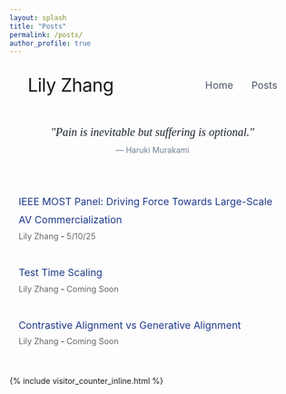 ```yaml
---
layout: splash
title: "Posts"
permalink: /posts/
author_profile: true
---
```


<div class="header-container">
  <div class="name-container">
    <h1 class="author-name">Lily Zhang</h1>
  </div>
  <div class="navigation-container">
    <a href="/" class="nav-link">Home</a>
    <a href="/posts" class="nav-link">Posts</a>
  </div>
</div>

<div class="motto-section">
  <div class="motto-container">
    <div class="motto-quote">
      "Pain is inevitable but suffering is optional."
    </div>
    <div class="motto-attribution">
      — Haruki Murakami
    </div>

  </div>
</div>

<div class="blog-list">
  <div class="blog-entry">
    <a href="/posts/ieee-most-panel" class="blog-title">IEEE MOST Panel: Driving Force Towards Large-Scale AV Commercialization</a><br>
    <span class="blog-author">Lily Zhang</span> - <span class="blog-date">5/10/25</span>
  </div>
  
  <div class="blog-entry">
    <a href="/posts/test-time-scaling" class="blog-title">Test Time Scaling</a><br>
    <span class="blog-author">Lily Zhang</span> - <span class="blog-date">Coming Soon</span>
  </div>
  
  <div class="blog-entry">
    <a href="/posts/contrastive-vs-generative-alignment" class="blog-title">Contrastive Alignment vs Generative Alignment</a><br>
    <span class="blog-author">Lily Zhang</span> - <span class="blog-date">Coming Soon</span>
  </div>
</div>

<style>
/* Header Styling */
.header-container {
  display: flex;
  justify-content: space-between;
  align-items: center;
  max-width: 1200px;
  margin: 2rem auto;
  padding: 0 2rem;
}

.name-container .author-name {
  font-size: 2rem;
  font-weight: 400;
  margin: 0;
  letter-spacing: -0.5px;
}

.navigation-container {
  display: flex;
  gap: 2rem;
}

.nav-link {
  font-size: 1.1rem;
  color: #4a5568;
  text-decoration: none;
  transition: color 0.2s ease;
}

.nav-link:hover {
  color: #2d3748;
}

/* Motto Section */
.motto-section {
  max-width: 700px;
  margin: 3rem auto 4rem;
  padding: 0 1rem;
  text-align: center;
}

.motto-container {
  position: relative;
  padding: 0;
}

.motto-quote {
  font-size: 1.25rem;
  font-weight: 300;
  color: #1a202c;
  font-style: italic;
  line-height: 1.5;
  margin-bottom: 0.5rem;
  font-family: Georgia, serif;
  letter-spacing: 0;
}

.motto-attribution {
  font-size: 0.875rem;
  color: #718096;
  margin-bottom: 0;
  font-weight: 400;
}



@media (max-width: 768px) {
  .header-container {
    flex-direction: column;
    gap: 1.5rem;
    margin: 1.5rem auto;
  }
  
  .name-container .author-name {
    font-size: 1.75rem;
  }
  
  .navigation-container {
    gap: 1.5rem;
  }
  
  .nav-link {
    font-size: 1rem;
  }
  
  .motto-quote {
    font-size: 1.125rem;
  }
  
  .motto-section {
    margin: 2.5rem auto 3.5rem;
  }
}

.blog-list {
  max-width: 800px;
  margin: 3rem auto;
  padding: 0 1rem;
}

.blog-entry {
  margin-bottom: 2rem;
  line-height: 1.8;
}

.blog-author {
  font-size: 0.9rem;
  color: #666;
}

.blog-date {
  font-size: 0.9rem;
  color: #666;
}

.blog-title {
  font-size: 1.1rem;
  color: #1e3a8a;
  text-decoration: none !important;
  display: inline-block;
  margin-top: 0.2rem;
  position: relative;
  border-bottom: none !important;
  outline: none !important;
}

.blog-title::after {
  content: '';
  position: absolute;
  width: 100%;
  height: 1px;
  bottom: -2px;
  left: 0;
  background-color: #1e3a8a;
  visibility: hidden;
  transform: scaleX(0);
  transition: all 0.3s ease-in-out;
}

.blog-title:hover::after {
  visibility: visible;
  transform: scaleX(1);
}

/* Remove underline from all link states */
.blog-title:link,
.blog-title:visited,
.blog-title:focus,
.blog-title:active {
  text-decoration: none !important;
  border-bottom: none !important;
  outline: none !important;
  color: #1e3a8a !important;
}

/* Ensure dark blue color in all states */
a.blog-title {
  color: #1e3a8a !important;
}

.blog-title:hover {
  color: #1e3a8a !important;
}
</style>

<!-- Visitor Counter -->
{% include visitor_counter_inline.html %}
